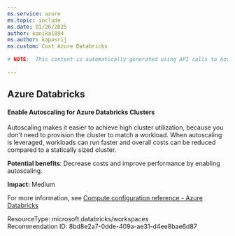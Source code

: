 ```yaml
---
ms.service: azure
ms.topic: include
ms.date: 01/26/2025
author: kanika1894
ms.author: kapasrij
ms.custom: Cost Azure Databricks
  
# NOTE:  This content is automatically generated using API calls to Azure. Any edits made on these files will be overwritten in the next run of the script. 
  
---
```

  
## Azure Databricks  
  
<!--8bd8e2a7-0dde-409a-ae31-d4ee8bae6d87_begin-->

#### Enable Autoscaling for Azure Databricks Clusters  
  
Autoscaling makes it easier to achieve high cluster utilization, because you don't need to provision the cluster to match a workload. When autoscaling is leveraged, workloads can run faster and overall costs can be reduced compared to a statically sized cluster.  
  
**Potential benefits**: Decrease costs and improve performance by enabling autoscaling.  

**Impact:** Medium
  
For more information, see [Compute configuration reference - Azure Databricks ](/azure/databricks/clusters/configure#cluster-size-and-autoscaling)  

ResourceType: microsoft.databricks/workspaces  
Recommendation ID: 8bd8e2a7-0dde-409a-ae31-d4ee8bae6d87  


<!--8bd8e2a7-0dde-409a-ae31-d4ee8bae6d87_end-->

<!--articleBody-->
